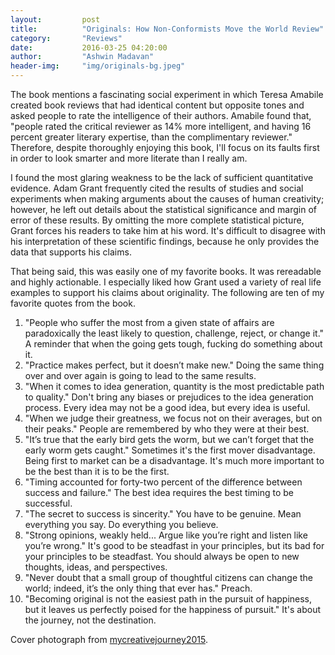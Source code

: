 ```yaml
---
layout:			post
title:			"Originals: How Non-Conformists Move the World Review"
category:		"Reviews"
date:			2016-03-25 04:20:00
author:			"Ashwin Madavan"
header-img:		"img/originals-bg.jpeg"
---
```


The book mentions a fascinating social experiment in which Teresa Amabile created book reviews that had identical content but opposite tones and asked people to rate the intelligence of their authors. Amabile found that, "people rated the critical reviewer as 14% more intelligent, and having 16 percent greater literary expertise, than the complimentary reviewer." Therefore, despite thoroughly enjoying this book, I'll focus on its faults first in order to look smarter and more literate than I really am.

I found the most glaring weakness to be the lack of sufficient quantitative evidence. Adam Grant frequently cited the results of studies and social experiments when making arguments about the causes of human creativity; however, he left out details about the statistical significance and margin of error of these results. By omitting the more complete statistical picture, Grant forces his readers to take him at his word. It's difficult to disagree with his interpretation of these scientific findings, because he only provides the data that supports his claims.

That being said, this was easily one of my favorite books. It was rereadable and highly actionable. I especially liked how Grant used a variety of real life examples to support his claims about originality. The following are ten of my favorite quotes from the book.

1. "People who suffer the most from a given state of affairs are paradoxically the least likely to question, challenge, reject, or change it." A reminder that when the going gets tough, fucking do something about it.
2. "Practice makes perfect, but it doesn’t make new." Doing the same thing over and over again is going to lead to the same results.
3. "When it comes to idea generation, quantity is the most predictable path to quality." Don't bring any biases or prejudices to the idea generation process. Every idea may not be a good idea, but every idea is useful.
4. "When we judge their greatness, we focus not on their averages, but on their peaks." People are remembered by who they were at their best.
5. "It’s true that the early bird gets the worm, but we can’t forget that the early worm gets caught." Sometimes it's the first mover disadvantage. Being first to market can be a disadvantage. It's much more important to be the best than it is to be the first.
6. "Timing accounted for forty-two percent of the difference between success and failure." The best idea requires the best timing to be successful.
7. "The secret to success is sincerity." You have to be genuine. Mean everything you say. Do everything you believe.
8. "Strong opinions, weakly held... Argue like you’re right and listen like you’re wrong." It's good to be steadfast in your principles, but its bad for your principles to be steadfast. You should always be open to new thoughts, ideas, and perspectives.
9. "Never doubt that a small group of thoughtful citizens can change the world; indeed, it’s the only thing that ever has." Preach.
10. "Becoming original is not the easiest path in the pursuit of happiness, but it leaves us perfectly poised for the happiness of pursuit." It's about the journey, not the destination.

Cover photograph from [mycreativejourney2015](https://mycreativejourney2015.files.wordpress.com/2015/04/creativity1.jpg).
